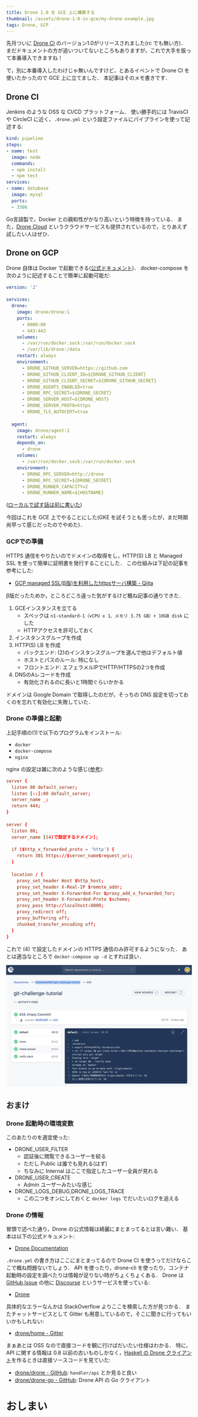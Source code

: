 ```yaml
---
title: Drone 1.0 を GCE 上に構築する
thumbnail: /assets/drone-1-0-in-gce/my-drone-example.jpg
tags: Drone, GCP
---
```


先月ついに [Drone CI](https://drone.io/) のバージョン1.0がリリースされました(rc でも無い方)．
まだドキュメントの方が追いついてないところもありますが，これで大手を振って本番導入できますね！

で，別に本番導入したわけじゃ無いんですけど，とあるイベントで Drone CI を使いたかったので GCE 上に立てました．
本記事はそのメモ書きです．

## Drone CI

Jenkins のような OSS な CI/CD プラットフォーム．
使い勝手的には TravisCI や CircleCI に近く、`.drone.yml` という設定ファイルにパイプラインを使って記述する:

```yaml
kind: pipeline
steps:
- name: test
  image: node
  commands:
  - npm install
  - npm test
services:
- name: database
  image: mysql
  ports:
  - 3306
```

Go言語製で，Docker との親和性がかなり高いという特徴を持っている．
また，[Drone Cloud](https://cloud.drone.io/) というクラウドサービスも提供されているので，とりあえず試したい人はぜひ．

## Drone on GCP

Drone 自体は Docker で起動できる([公式ドキュメント](https://docs.drone.io/installation))．
docker-compose を次のように記述することで簡単に起動可能だ:

```yaml
version: '2'

services:
  drone:
    image: drone/drone:1
    ports:
      - 8000:80
      - 443:443
    volumes:
      - /var/run/docker.sock:/var/run/docker.sock
      - /var/lib/drone:/data
    restart: always
    environment:
      - DRONE_GITHUB_SERVER=https://github.com
      - DRONE_GITHUB_CLIENT_ID=${DRONE_GITHUB_CLIENT}
      - DRONE_GITHUB_CLIENT_SECRET=${DRONE_GITHUB_SECRET}
      - DRONE_AGENTS_ENABLED=true
      - DRONE_RPC_SECRET=${DRONE_SECRET}
      - DRONE_SERVER_HOST=${DRONE_HOST}
      - DRONE_SERVER_PROTO=https
      - DRONE_TLS_AUTOCERT=true

  agent:
    image: drone/agent:1
    restart: always
    depends_on:
      - drone
    volumes:
      - /var/run/docker.sock:/var/run/docker.sock
    environment:
      - DRONE_RPC_SERVER=http://drone
      - DRONE_RPC_SECRET=${DRONE_SECRET}
      - DRONE_RUNNER_CAPACITY=2
      - DRONE_RUNNER_NAME=${HOSTNAME}
```

([ローカルで試す話は前に書いた](/posts/2019-01-05-docker-compose-up-drone-1-0.html))

今回はこれを GCE 上でやることにした(GKE を試そうとも思ったが，まだ時期尚早って感じだったのでやめた)．

### GCPでの準備

HTTPS 通信をやりたいのでドメインの取得をし，HTTP(S) LB と Managed SSL を使って簡単に証明書を発行することにした．
この仕組みは下記の記事を参考にした:

- [GCP managed SSL(β版)を利用したhttpsサーバ構築 - Qiita](https://qiita.com/koshilife/items/a75a69d03e2524f33c8e)

β版だったためか，ところどころ違った気がするけど概ね記事の通りできた．

1. GCEインスタンスを立てる
    - スペックは `n1-standard-1（vCPU x 1、メモリ 3.75 GB）+ 10GB disk` にした
    - HTTPアクセスを許可しておく
2. インスタンスグループを作成
3. HTTP(S) LB を作成
    - バックエンド: (2)のインスタンスグループを選んで他はデフォルト値
    - ホストとパスのルール: 特になし
    - フロントエンド: エフェラメルIPでHTTP/HTTPSの2つを作成
4. DNSのAレコードを作成
    - 有効化されるのに長いと1時間ぐらいかかる

ドメインは Google Domain で取得したのだが，そっちの DNS 設定を切っておくのを忘れて有効化に失敗していた．

### Drone の準備と起動

上記手順の(1)で以下のプログラムをインストール:

- `docker`
- `docker-compose`
- `nginx`

nginx の設定は雑に次のような感じ([参考](https://angristan.xyz/host-your-own-ci-cd-server-with-drone/)):

```conf
server {
  listen 80 default_server;
  listen [::]:80 default_server;
  server_name _;
  return 444;
}

server {
  listen 80;
  server_name [(4)で設定するドメイン];

  if ($http_x_forwarded_proto = 'http') {
    return 301 https://$server_name$request_uri;
  }

  location / {
    proxy_set_header Host $http_host;
    proxy_set_header X-Real-IP $remote_addr;
    proxy_set_header X-Forwarded-For $proxy_add_x_forwarded_for;
    proxy_set_header X-Forwarded-Proto $scheme;
    proxy_pass http://localhost:8000;
    proxy_redirect off;
    proxy_buffering off;
    chunked_transfer_encoding off;
  }
}
```

これで (4) で設定したドメインの HTTPS 通信のみ許可するようになった．
あとは適当なところで `docker-compose up -d` とすれば良い．

![](/assets/drone-1-0-in-gce/my-drone-example.jpg)

## おまけ

### Drone 起動時の環境変数

このあたりのを適宜使った:

- DRONE_USER_FILTER
    - 認証後に閲覧できるユーザーを絞る
    - ただし Public は誰でも見れる(はず)
    - ちなみに Internal はここで指定したユーザー全員が見れる
- DRONE_USER_CREATE
    - Admin ユーザーみたいな感じ
- DRONE_LOGS_DEBUG,DRONE_LOGS_TRACE
    - この二つをオンにしておくと `docker logs` でだいたいログを追える

### Drone の情報

冒頭で述べた通り，Drone の公式情報は綺麗にまとまってるとは言い難い．
基本は以下の公式ドキュメント:

- [Drone Documentation](https://docs.drone.io/)

`.drone.yml` の書き方はここにまとまってるので Drone CI を使うってだけならここで概ね問題ないでしょう．
API を使ったり，drone-cli を使ったり，コンテナ起動時の設定を調べたりは情報が足りない時がちょくちょくある．
Drone は [GitHub Issue](https://github.com/search?q=org%3Adrone&type=Issues) の他に [Discourse](https://discourse.org/) というサービスを使っている:

- [Drone](https://discourse.drone.io/)

具体的なエラーなんかは StackOverflow よりここを検索した方が見つかる．
またチャットサービスとして Gitter も用意しているので，そこに聞きに行ってもいいかもしれない:

- [drone/home - Gitter](https://gitter.im/drone/home)

まぁあとは OSS なので直接コードを観に行けばだいたい仕様はわかる．
特に，API に関する情報は 0.8 以前の古いものしかなく，[Haskell の Drone クライアント](https://github.com/matsubara0507/drone-haskell)を作るときは直接ソースコードを見ていた:

- [drone/drone - GitHub](https://github.com/drone/drone): `handler/api` とか見ると良い
- [drone/drone-go - GitHub](https://github.com/drone/drone-go): Drone API の Go クライアント

# おしまい
